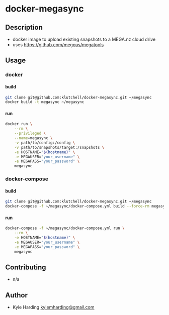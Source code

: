 # docker-megasync #

## Description ##

* docker image to upload existing snapshots to a MEGA.nz cloud drive
* uses https://github.com/megous/megatools

## Usage ##

### docker ###
#### build ####
```bash
git clone git@github.com:klutchell/docker-megasync.git ~/megasync
docker build -t megasync ~/megasync
```
#### run ####
```bash
docker run \
    --rm \
    --privileged \
    --name=megasync \
    -v path/to/config:/config \
    -v path/to/snapshots/target:/snapshots \
    -e HOSTNAME="$(hostname)" \
    -e MEGAUSER="your_username" \
    -e MEGAPASS="your_password" \
    megasync
```

### docker-compose ###
#### build ####
```bash
git clone git@github.com:klutchell/docker-megasync.git ~/megasync
docker-compose -f ~/megasync/docker-compose.yml build --force-rm megasync
```
#### run ####
```bash
docker-compose -f ~/megasync/docker-compose.yml run \
    --rm \
    -e HOSTNAME="$(hostname)" \
    -e MEGAUSER="your_username" \
    -e MEGAPASS="your_password" \
    megasync
```

## Contributing ##

* n/a

## Author ##

* Kyle Harding <kylemharding@gmail.com>
